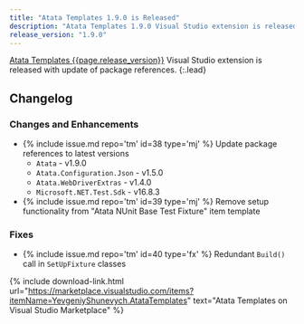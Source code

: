 ```yaml
---
title: "Atata Templates 1.9.0 is Released"
description: "Atata Templates 1.9.0 Visual Studio extension is released with update of package references."
release_version: "1.9.0"
---
```


[Atata Templates {{page.release_version}}](https://marketplace.visualstudio.com/items?itemName=YevgeniyShunevych.AtataTemplates)
Visual Studio extension is released with update of package references.
{:.lead}

<!--more-->

## Changelog

### Changes and Enhancements

- &#8203;{% include issue.md repo='tm' id=38 type='mj' %} Update package references to latest versions
  - `Atata` - v1.9.0
  - `Atata.Configuration.Json` - v1.5.0
  - `Atata.WebDriverExtras` - v1.4.0
  - `Microsoft.NET.Test.Sdk` - v16.8.3
- &#8203;{% include issue.md repo='tm' id=39 type='mj' %} Remove setup functionality from "Atata NUnit Base Test Fixture" item template

### Fixes

- &#8203;{% include issue.md repo='tm' id=40 type='fx' %} Redundant `Build()` call in `SetUpFixture` classes

{% include download-link.html url="https://marketplace.visualstudio.com/items?itemName=YevgeniyShunevych.AtataTemplates" text="Atata Templates on Visual Studio Marketplace" %}